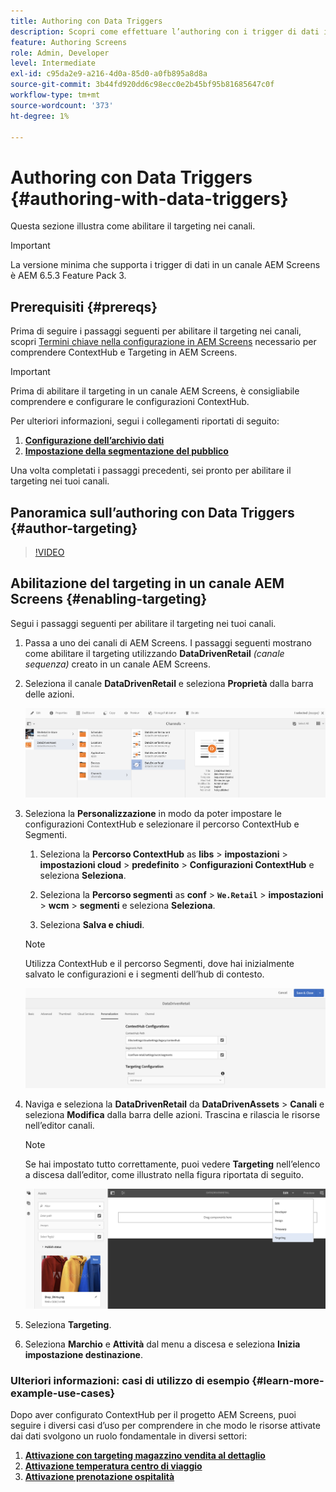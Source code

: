 ```yaml
---
title: Authoring con Data Triggers
description: Scopri come effettuare l’authoring con i trigger di dati in un canale AEM Screens.
feature: Authoring Screens
role: Admin, Developer
level: Intermediate
exl-id: c95da2e9-a216-4d0a-85d0-a0fb895a8d8a
source-git-commit: 3b44fd920dd6c98ecc0e2b45bf95b81685647c0f
workflow-type: tm+mt
source-wordcount: '373'
ht-degree: 1%

---
```


# Authoring con Data Triggers {#authoring-with-data-triggers}

Questa sezione illustra come abilitare il targeting nei canali.

>[!IMPORTANT]
>
>La versione minima che supporta i trigger di dati in un canale AEM Screens è AEM 6.5.3 Feature Pack 3.

## Prerequisiti {#prereqs}

Prima di seguire i passaggi seguenti per abilitare il targeting nei canali, scopri [Termini chiave nella configurazione in AEM Screens](configuring-context-hub.md) necessario per comprendere ContextHub e Targeting in AEM Screens.

>[!IMPORTANT]
>
>Prima di abilitare il targeting in un canale AEM Screens, è consigliabile comprendere e configurare le configurazioni ContextHub.

Per ulteriori informazioni, segui i collegamenti riportati di seguito:

1. **[Configurazione dell’archivio dati](configuring-context-hub.md)**
1. **[Impostazione della segmentazione del pubblico](configuring-context-hub.md)**

Una volta completati i passaggi precedenti, sei pronto per abilitare il targeting nei tuoi canali.

## Panoramica sull’authoring con Data Triggers {#author-targeting}

>[!VIDEO](https://video.tv.adobe.com/v/31921)

## Abilitazione del targeting in un canale AEM Screens {#enabling-targeting}

Segui i passaggi seguenti per abilitare il targeting nei tuoi canali.

1. Passa a uno dei canali di AEM Screens. I passaggi seguenti mostrano come abilitare il targeting utilizzando **DataDrivenRetail** *(canale sequenza)* creato in un canale AEM Screens.

1. Seleziona il canale **DataDrivenRetail** e seleziona **Proprietà** dalla barra delle azioni.

   ![screen_shot_2019-05-01at43332pm](assets/screen_shot_2019-05-01at43332pm.png)

1. Seleziona la **Personalizzazione** in modo da poter impostare le configurazioni ContextHub e selezionare il percorso ContextHub e Segmenti.

   1. Seleziona la **Percorso ContextHub** as **libs** > **impostazioni** > **impostazioni cloud** > **predefinito** > **Configurazioni ContextHub** e seleziona **Seleziona**.

   1. Seleziona la **Percorso segmenti** as **conf** > **`We.Retail`** > **impostazioni** > **wcm** > **segmenti** e seleziona **Seleziona**.

   1. Seleziona **Salva e chiudi**.

   >[!NOTE]
   >
   >Utilizza ContextHub e il percorso Segmenti, dove hai inizialmente salvato le configurazioni e i segmenti dell’hub di contesto.

   ![screen_shot_2019-05-01at44030pm](assets/screen_shot_2019-05-01at44030pm.png)

1. Naviga e seleziona la **DataDrivenRetail** da **DataDrivenAssets** > **Canali** e seleziona **Modifica** dalla barra delle azioni. Trascina e rilascia le risorse nell’editor canali.

   >[!NOTE]
   >
   >Se hai impostato tutto correttamente, puoi vedere **Targeting** nell’elenco a discesa dall’editor, come illustrato nella figura riportata di seguito.

   ![screen_shot_2019-05-01at44231pm](assets/screen_shot_2019-05-01at44231pm.png)

1. Seleziona **Targeting**.

1. Seleziona **Marchio** e **Attività** dal menu a discesa e seleziona **Inizia impostazione destinazione**.

### Ulteriori informazioni: casi di utilizzo di esempio {#learn-more-example-use-cases}

Dopo aver configurato ContextHub per il progetto AEM Screens, puoi seguire i diversi casi d’uso per comprendere in che modo le risorse attivate dai dati svolgono un ruolo fondamentale in diversi settori:

1. **[Attivazione con targeting magazzino vendita al dettaglio](retail-inventory-activation.md)**
1. **[Attivazione temperatura centro di viaggio](local-temperature-activation.md)**
1. **[Attivazione prenotazione ospitalità](hospitality-reservation-activation.md)**

